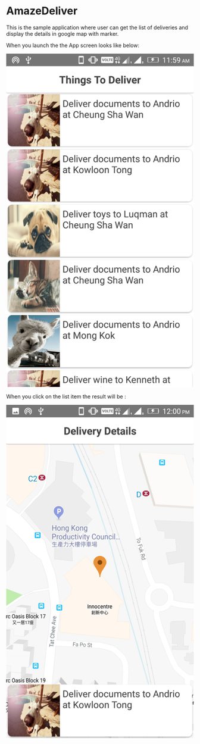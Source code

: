 # AmazeDeliver

This is the sample application where user can get the list of deliveries and display the details in google map with marker.

When you launch the the App screen looks like below:

![Alt text](https://github.com/Sanjeev143/AmazeDeliver/blob/master/Screenshot_20180924-120000.jpeg "Optional title")

When you click on the list item the result will be :

![Alt text](https://github.com/Sanjeev143/AmazeDeliver/blob/master/Screenshot_20180924-120008.jpeg "Optional title")
